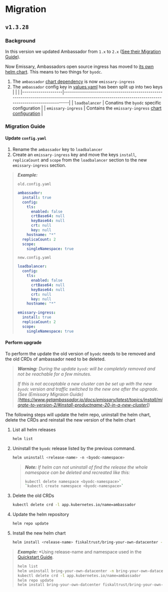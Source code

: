 # Migration

## `v1.3.28`

### Background

In this version we updated Ambassador from `1.x` to `2.x` ([See their Migration Guide](https://www.getambassador.io/docs/emissary/latest/topics/install/migrate-to-version-2/)).

Now Emissary, Ambassadors open source ingress has moved to [its own helm chart](https://github.com/emissary-ingress/emissary/tree/master/charts/emissary-ingress#introduction).
This means to two things for `byodc`.

1. The `ambassador` [chart dependency](./Chart.yaml) is now `emissary-ingress`
2. The `ambassador` config key in [values.yaml](./values.yaml) has been split up into two keys
   |                    |                                                                                                                                                       |
   |--------------------|-------------------------------------------------------------------------------------------------------------------------------------------------------|
   | `loadbalancer`     | Conatins the `byodc` specific configuration                                                                                                           |
   | `emissary-ingress` | Contains the `emissary-ingress` [chart configuration](https://github.com/emissary-ingress/emissary/tree/master/charts/emissary-ingress#configuration) |

### Migration Guide

#### Update `config.yaml`

1. Rename the `ambassador` key to `loadbalancer`
2. Create an `emissary-ingress` key and move the keys `install`, `replicaCount` and `scope` from the `loadbalancer` section to the new `emissary-ingress` section.

> ***Example:***
> 
> `old.config.yaml`
> ```yaml
> ambassador:
>   install: true
>   config:
>     tls:
>       enabled: false
>       crtBase64: null
>       keyBase64: null
>       crt: null
>       key: null
>     hostname: "*"
>   replicaCount: 2
>   scope:
>     singleNamespace: true
> ```
> 
> `new.config.yaml`
> ```yaml
> loadbalancer:
>   config:
>     tls:
>       enabled: false
>       crtBase64: null
>       keyBase64: null
>       crt: null
>       key: null
>     hostname: "*"
> 
> emissary-ingress:
>   install: true
>   replicaCount: 2
>   scope:
>     singleNamespace: true
> ```

#### Perform upgrade

To perform the update the old version of `byodc` needs to be removed and the old CRDs of ambassador need to be deleted.

> ***Warning:** During the update `byodc` will be completely removed and not be reachable for a few minutes.*
> 
> *If this is not acceptable a new cluster can be set up with the new `byodc` version and traffic switched to the new one after the upgrade. (See (Emissary Migraion Guide)[https://www.getambassador.io/docs/emissary/latest/topics/install/migrate-to-version-2/#install-productname-20-in-a-new-cluster])*

The following steps will update the helm repo, uninstall the helm chart, delete the CRDs and reinstall the new version of the helm chart

1. List all helm releases
   ```sh
   helm list
   ```
2. Uninstall the `byodc` release listed by the previous command.
   ```sh
   helm uninstall <release-name> -n <byodc-namespace>
   ```
   > ***Note:** If helm can not uninstall of find the release the whole namespace can be deleted and recreated like this:*
   > ```sh
   > kubectl delete namespace <byodc-namespace>`
   > `kubectl create namespace <byodc-namespace>`
   > ```
3. Delete the old CRDs
   ```sh
   kubectl delete crd -l app.kubernetes.io/name=ambassador
   ```
4. Update the helm repository
   ```sh
   helm repo update
   ```
4. Install the new helm chart
   ```sh
   helm install <release-name> fiskaltrust/bring-your-own-datacenter -f <path-to-config-yaml> -n <byodc-namespace> --version 1.3.26
   ```


> ***Example:***
> *Using release-name and namespace used in the [Quickstart Guide](https://github.com/fiskaltrust/product-de-bring-your-own-datacenter/blob/master/QuickStart.md).
>
> ```sh
> helm list
> helm uninstall bring-your-own-datacenter -n bring-your-own-datacenter
> kubectl delete crd -l app.kubernetes.io/name=ambassador
> helm repo update
> helm install bring-your-own-datcenter fiskaltrust/bring-your-own-datacenter -f new.config.yaml -n bring-your-own-datacenter --version 1.3.26
> ```
